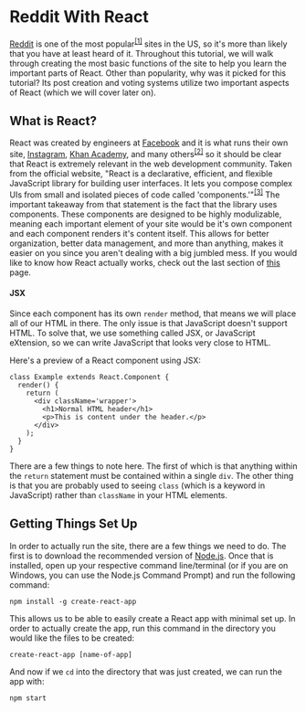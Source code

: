 # Reddit With React
[Reddit](http://www.reddit.com) is one of the most popular<sup>[[1]](https://www.digitaltrends.com/computing/reddit-more-popular-than-facebook-in-2018/)</sup> sites in the US, so it's more than likely that you have at least heard of it. Throughout this tutorial, we will walk through creating the most basic functions of the site to help you learn the important parts of React. Other than popularity, why was it picked for this tutorial? Its post creation and voting systems utilize two important aspects of React (which we will cover later on). 

## What is React?
React was created by engineers at [Facebook](https://www.facebook.com) and it is what runs their own site, [Instagram](https://www.instagram.com), [Khan Academy](https://www.khanacademy.org/), and many others<sup>[[2]](https://github.com/facebook/react/wiki/Sites-Using-React)</sup> so it should be clear that React is extremely relevant in the web development community. Taken from the official website, "React is a declarative, efficient, and flexible JavaScript library for building user interfaces. It lets you compose complex UIs from small and isolated pieces of code called 'components.'"<sup>[[3]](https://www/reactjs.org)</sup> The important takeaway from that statement is the fact that the library uses components. These components are designed to be highly modulizable, meaning each important element of your site would be it's own component and each component renders it's content itself. This allows for better organization, better data management, and more than anything, makes it easier on you since you aren't dealing with a big jumbled mess. If you would like to know how React actually works, check out the last section of [this](https://www.fullstackreact.com/30-days-of-react/day-1/) page.

#### JSX
Since each component has its own ```render``` method, that means we will place all of our HTML in there. The only issue is that JavaScript doesn't support HTML. To solve that, we use something called JSX, or JavaScript eXtension, so we can write JavaScript that looks very close to HTML.

Here's a preview of a React component using JSX:
```
class Example extends React.Component {
  render() {
    return (
      <div className='wrapper'>
        <h1>Normal HTML header</h1>
        <p>This is content under the header.</p>
      </div>
    );
  }
}
```
There are a few things to note here. The first of which is that anything within the ```return``` statement must be contained within a single ```div```. The other thing is that you are probably used to seeing ```class``` (which is a keyword in JavaScript) rather than ```className``` in your HTML elements.

## Getting Things Set Up
In order to actually run the site, there are a few things we need to do. The first is to download the recommended version of [Node.js](https://nodejs.org/). Once that is installed, open up your respective command line/terminal (or if you are on Windows, you can use the Node.js Command Prompt) and run the following command:
```
npm install -g create-react-app
```

This allows us to be able to easily create a React app with minimal set up. In order to actually create the app, run this command in the directory you would like the files to be created:
```
create-react-app [name-of-app]
```

And now if we ```cd``` into the directory that was just created, we can run the app with:
```
npm start
```